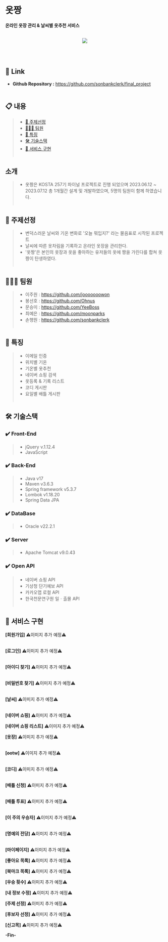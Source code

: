 # 옷짱
**온라인 옷장 관리 & 날씨별 옷추천 서비스**

<p align="center">
  <br>
<img src="https://github.com/sonbankclerk/final_project/assets/131222450/73f56f68-07c9-4d95-9a72-89b6c074260b">
</p>
<br><br/>

## 🔗 Link
- **Github Repository :** 
https://github.com/sonbankclerk/final_project
<br><br/>

## 📋 내용
>  - [🧷 주제선정](#-주제선정)
>  - [🧑🏻‍💻 팀원](#-팀원) 
>  - [📑 특징](#-특징)  
>  - [🛠 기술스택](#-기술스택) 
>  - [📸 서비스 구현](#-서비스-구현)
<br><br/>


## 소개
> - 옷짱은 KOSTA 257기 파이널 프로젝트로 진행 되었으며 
2023.06.12 ~ 2023.07.12 총 1개월간 설계 및 개발하였으며, 5명의 팀원이 함께 하였습니다.
<br><br/>

## 🧷 주제선정
> - 변덕스러운 날씨와 기온 변화로 '오늘 뭐입지?' 라는 물음표로 시작된 프로젝트
> - 날씨에 따른 옷차림을 기록하고 온라인 옷장을 관리한다.
> - '옷짱'은 본인의 옷장과 옷을 좋아하는 유저들의 옷에 짱을 가린다를 합쳐 옷짱이 탄생하였다.
<br><br/>

## 🧑🏻‍💻 팀원
> - 이주원 : https://github.com/jooooooowon
> - 봉선호 : https://github.com/Ohnus
> - 문승미 : https://github.com/YeeBoss
> - 최예은 : https://github.com/moonparks
> - 손행원 : https://github.com/sonbankclerk
<br><br/>

## 📑 특징
> - 이메일 인증
> - 위치별 기온
> - 기온별 옷추천
> - 네이버 쇼핑 검색
> - 옷등록 & 기록 리스트
> - 코디 게시판
> - 요일별 배틀 게시판
<br><br/>

## 🛠 기술스택
### ✔️ Front-End
> - jQuery v.1.12.4
> - JavaScript

### ✔️ Back-End
> - Java v17
> - Maven v3.6.3
> - Spring framework v5.3.7
> - Lombok v1.18.20
> - Spring Data JPA

### ✔️ DataBase
> - Oracle v22.2.1

### ✔️ Server
> - Apache Tomcat v9.0.43

### ✔️ Open API 
> - 네이버 쇼핑 API
> - 기상청 단기예보 API
> - 카카오맵 로컬 API
> - 한국천문연구원 일ㆍ출몰 API
<br><br/>


## 📸 서비스 구현

**[회원가입]**
⚠️이미지 추가 예정⚠️
<br><br/>

**[로그인]**
⚠️이미지 추가 예정⚠️
<br><br/>

**[아이디 찾기]**
⚠️이미지 추가 예정⚠️
<br><br/>

**[비밀번호 찾기]**
⚠️이미지 추가 예정⚠️
<br><br/>

**[날씨]**
⚠️이미지 추가 예정⚠️
<br><br/>

**[네이버 쇼핑]**
⚠️이미지 추가 예정⚠️

**[네이버 쇼핑 리스트]**
⚠️이미지 추가 예정⚠️

**[옷장]**
⚠️이미지 추가 예정⚠️
<br><br/>

**[ootw]**
⚠️이미지 추가 예정⚠️
<br><br/>

**[코디]**
⚠️이미지 추가 예정⚠️
<br><br/>

**[배틀 신청]**
⚠️이미지 추가 예정⚠️
<br><br/>

**[배틀 투표]**
⚠️이미지 추가 예정⚠️
<br><br/>

**[이 주의 우승자]**
⚠️이미지 추가 예정⚠️
<br><br/>

**[명예의 전당]**
⚠️이미지 추가 예정⚠️
<br><br/>

**[마이페이지]**
⚠️이미지 추가 예정⚠️

**[좋아요 목록]**
⚠️이미지 추가 예정⚠️

**[북마크 목록]**
⚠️이미지 추가 예정⚠️

**[우승 횟수]**
⚠️이미지 추가 예정⚠️

**[내 정보 수정]**
⚠️이미지 추가 예정⚠️

**[주제 선정]**
⚠️이미지 추가 예정⚠️

**[후보자 선정]**
⚠️이미지 추가 예정⚠️

**[신고목]**
⚠️이미지 추가 예정⚠️

**-Fin-**
